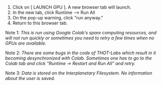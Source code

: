 1. Click on [ LAUNCH GPU ]. A new browser tab will launch.
2. In the new tab, click Runtime --> Run All
3. On the pop-up warning, click "run anyway."
4. Return to this browser tab.


Note 1: *This is run using Google Colab's spare computing resources, and will not run quickly or sometimes you need to retry a few times when no GPUs are available.*

Note 2: *There are some bugs in the code of THOT-Labs which result in it becoming desynchronized with Colab. Sometimes one has to go to the Colab tab and click "Runtime -> Restart and Run All" and retry.*

Note 3: *Data is stored on the Interplanetary Filesystem. No information about the user is saved.*

